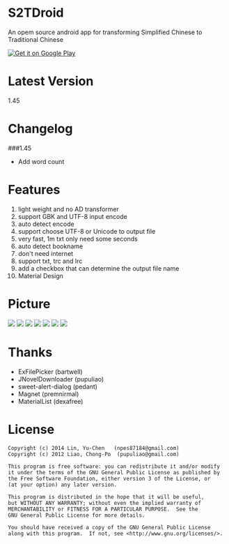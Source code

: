 S2TDroid
========
An opem source android app for transforming Simplified Chinese to Traditional Chinese

[![Get it on Google Play](http://www.android.com/images/brand/get_it_on_play_logo_small.png)](https://play.google.com/store/apps/details?id=com.npes87184.s2tdroid)

Latest Version
========
1.45

Changelog
========
###1.45
* Add word count

Features
========
1. light weight and no AD transformer
2. support GBK and UTF-8 input encode
3. auto detect encode
4. support choose UTF-8 or Unicode to output file
5. very fast, 1m txt only need some seconds
6. auto detect bookname
7. don't need internet
8. support txt, trc and lrc
9. add a checkbox that can determine the output file name
10. Material Design

Picture
========
<img src="http://truth.bahamut.com.tw/s01/201505/161edda668b0d8bd1f0ca45808944f44.PNG">

<img src="http://truth.bahamut.com.tw/s01/201508/b03c37d6ca6d2b7ddb058149f7bc7182.PNG">

<img src="http://truth.bahamut.com.tw/s01/201508/c25f40b8d870e3c74f116d1a4935762a.PNG">

<img src="http://truth.bahamut.com.tw/s01/201508/5e5f75926c11df8a03f940b26f794d51.PNG">

<img src="http://truth.bahamut.com.tw/s01/201509/be4d5a98a3079584c38aeeb3474c9d47.PNG">

<img src="http://truth.bahamut.com.tw/s01/201512/28b61e79c2bbd9916b6b7b6d177abadd.JPG">

<img src="http://truth.bahamut.com.tw/s01/201508/274b0ec1a452abb36c24a16a4d1d7947.PNG">

Thanks
========
* ExFilePicker (bartwell)
* JNovelDownloader (pupuliao)
* sweet-alert-dialog (pedant)
* Magnet (premnirmal)
* MaterialList (dexafree)

License
========
    Copyright (c) 2014 Lin, Yu-Chen   (npes87184@gmail.com)
    Copyright (c) 2012 Liao, Chong-Po  (pupuliao@gmail.com)

    This program is free software: you can redistribute it and/or modify
    it under the terms of the GNU General Public License as published by
    the Free Software Foundation, either version 3 of the License, or
    (at your option) any later version.

    This program is distributed in the hope that it will be useful,
    but WITHOUT ANY WARRANTY; without even the implied warranty of
    MERCHANTABILITY or FITNESS FOR A PARTICULAR PURPOSE.  See the
    GNU General Public License for more details.

    You should have received a copy of the GNU General Public License
    along with this program.  If not, see <http://www.gnu.org/licenses/>.